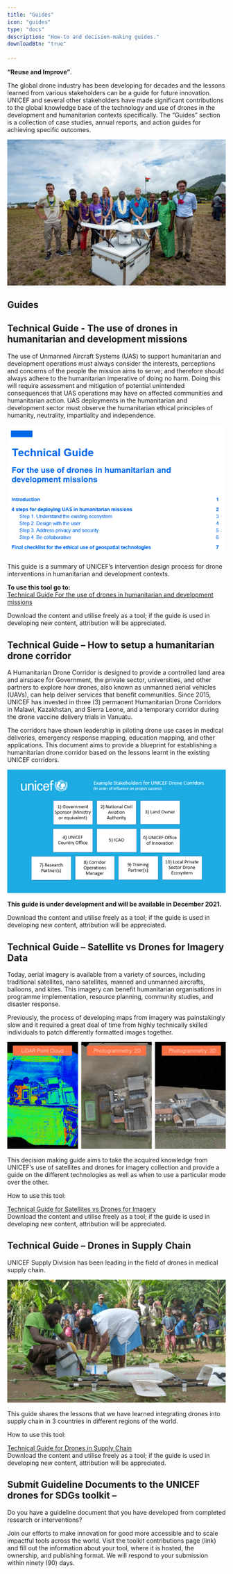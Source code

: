 ```yaml
---
title: "Guides"
icon: "guides"
type: "docs"
description: "How-to and decision-making guides."
downloadBtn: "true"

---
```


**“Reuse and Improve”**.

The global drone industry has been developing for decades and the lessons learned from various stakeholders can be a guide for future innovation.
UNICEF and several other stakeholders have made significant contributions to the global knowledge base of the technology and use of drones in the development and humanitarian contexts specifically.
The “Guides” section is a collection of case studies, annual reports, and action guides for achieving specific outcomes.

![A group of ten people are standing in a field. A drone is placed in front of them on top of a crate.](/static/guides/UN0264779.jpg)


## Guides

## Technical Guide - The use of drones in humanitarian and development missions

The use of Unmanned Aircraft Systems (UAS) to support humanitarian and development operations must always consider the interests, perceptions and concerns of the people the mission aims to serve; and therefore should always adhere to the humanitarian imperative of doing no harm. Doing this will require assessment and mitigation of potential unintended consequences that UAS operations may have on affected communities and humanitarian action. UAS deployments in the humanitarian and development sector must observe the humanitarian ethical principles of humanity, neutrality, impartiality and independence.

![Table of contents for the guide to humanitarian and development missions.](/static/guides/guided4g001.png)

This guide is a summary of UNICEF’s intervention design process for drone interventions in humanitarian and development contexts.

**To use this tool go to:**  
[Technical Guide For the use of drones in humanitarian and development missions](/content/guides/humanitarian-drone-mission/_index.en.md)

Download the content and utilise freely as a tool; if the guide is used in developing new content, attribution will be appreciated.


## Technical Guide – How to setup a humanitarian drone corridor

A Humanitarian Drone Corridor is designed to provide a controlled land area and airspace for Government, the private sector, universities, and other partners to explore how drones, also known as unmanned aerial vehicles (UAVs), can help deliver services that benefit communities. Since 2015, UNICEF has invested in three (3) permanent Humanitarian Drone Corridors in Malawi, Kazakhstan, and Sierra Leone, and a temporary corridor during the drone vaccine delivery trials in Vanuatu.   

The corridors have shown leadership in piloting drone use cases in medical deliveries, emergency response mapping, education mapping, and other applications. This document aims to provide a blueprint for establishing a humanitarian drone corridor based on the lessons learnt in the existing UNICEF corridors. 

![Stakeholder map for drone corridors.](/static/guides/guided4g002.png)

**This guide is under development and will be available in December 2021.**

Download the content and utilise freely as a tool; if the guide is used in developing new content, attribution will be appreciated.


## Technical Guide – Satellite vs Drones for Imagery Data

Today, aerial imagery is available from a variety of sources, including traditional satellites, nano satellites, manned and unmanned aircrafts, balloons, and kites. This imagery can benefit humanitarian organisations in programme implementation, resource planning, community studies, and disaster response.  

Previously, the process of developing maps from imagery was painstakingly slow and it required a great deal of time from highly technically skilled individuals to patch differently formatted images together. 

![Satellite mapping images on a dashboard.](/static/guides/guided4g003.png)

This decision making guide aims to take the acquired knowledge from UNICEF’s use of satellites and drones for imagery collection and provide a guide on the different technologies as well as when to use a particular mode over the other. 

How to use this tool: 

[Technical Guide for Satellites vs Drones for Imagery](/content/guides/satellites-vs-drones/_index.en.md)  
Download the content and utilise freely as a tool; if the guide is used in developing new content, attribution will be appreciated. 

## Technical Guide – Drones in Supply Chain

UNICEF Supply Division has been leading in the field of drones in medical supply chain.   

![Nurse and drone technician in Vanuatu opening a drone on the ground.](/static/guides/dronesupplychain002.jpg)

This guide shares the lessons that we have learned integrating drones into supply chain in 3 countries in different regions of the world. 

How to use this tool: 

[Technical Guide for Drones in Supply Chain](/content/guides/drone-4-supply/_index.en.md)  
Download the content and utilise freely as a tool; if the guide is used in developing new content, attribution will be appreciated. 


## Submit Guideline Documents to the UNICEF drones for SDGs toolkit –

Do you have a guideline document that you have developed from completed research or interventions?  

Join our efforts to make innovation for good more accessible and to scale impactful tools across the world. Visit the toolkit contributions page (link) and fill out the information about your tool, where it is hosted, the ownership, and publishing format. We will respond to your submission within ninety (90) days. 
